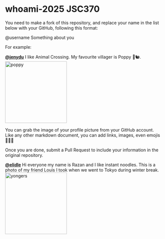 # whoami-2025 JSC370
You need to make a fork of this repository, and replace your name in the list below with your GitHub, following this format:

@username Something about you

For example:

[**@jenydu**](https://github.com/jenydu) I like Animal Crossing. My favourite villager is Poppy 🍂🐿️. <img src="https://preview.redd.it/f79f0cv1o7j51.jpg?auto=webp&s=1e572edf80d0eba0c35c77c3c81231d9e626d366" alt="poppy" width="200px">

You can grab the image of your profile picture from your GitHub account. Like any other markdown document, you can add links, images, even emojis 🍋🍰🐸

Once you are done, submit a Pull Request to include your information in the original repository.

[**@elidle**](https://github.com/elidle) Hi everyone my name is Razan and I like instant noodles. This is a photo of my friend Louis I took when we went to Tokyo during winter break. <img src="https://cdn.discordapp.com/attachments/673403330587787315/1329160911247900803/WhatsApp_Image_2025-01-15_at_13.38.12_40608815.jpg?ex=6789550f&is=6788038f&hm=a065e6da83ce7ac0ac1d64f3d6610ce8f857da27beb1ae289f29cf3e2fdf3644&" alt="yongers" width="200px">